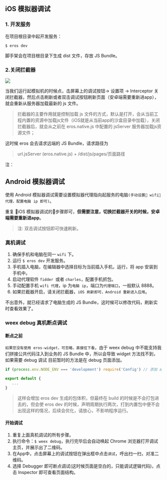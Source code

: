 ## iOS 模拟器调试


### 1. 开发服务

在项目根目录中起开发服务：

```
$ eros dev
```

脚手架会在项目根目录下生成 dist 文件，存放 JS Bundle。

### 2.关闭拦截器

![](https://img.benmu-health.com/gitbook/AppShow.gif)

当我们运行起模拟机的时候点，击屏幕上的调试按钮-&gt; 设置项 -&gt; Interceptor 关闭拦截器，然后点击刷新或者双击调试按钮刷新页面（安卓端需要重新进app），就会重新从服务器加载最新的 js 文件。

> 拦截器的主要作用就是控制加载 js 文件的方式，默认是打开，会从当前工程内置的资源中加载js文件（iOS就是从当前app的沙盒目录中加载），关闭拦截器后，就会从之前在 eros.native.js 中配置的 jsServer 服务器加载js资源文件；

这时候 eros 会去请求远端的 JS Bundle，请求路径为

> url.jsServer (eros.native.js) + /dist/js/pages/页面路径

注：

## Android 模拟器调试
使用 Android 模拟器调试需要设置模拟器代理指向起服务的电脑`(手动设置 wifi 代理，配置电脑 ip 即可)`。

重复 iOS 模拟器调试的步骤即可，**但需要注意，切换拦截器开关的时候，安卓端需要重新进app**。


> 注: 双击调试按钮即可快速刷新。
### 真机调试
1. 确保手机和电脑在同一 `wifi` 下。
2. 运行 `$ eros dev` 开发服务。
3. 手机插入电脑，在编辑器中选择目标为当前插入手机，运行，将 app 安装到手机中。 
4. 启动代理软件 `fidder `或者 `charles`，配置手机抓包。
5. 手动配置手机 `wifi 代理`，ip 为`电脑 ip`，端口为`代理端口`，一般默认 8888。
6. 如果拦截器开启，请关闭拦截器，`iOS 刷新即可，Android 重新进入应用`。

不出意外，就已经请求了电脑生成的 JS Bundle，这时候可以修改代码，刷新实时查看效果了。

### weex debug 真机断点调试

#### 断点之前

`如果您没有使用 eros-widget，可忽略，直接往下看`，由于 weex debug 中不能支持我们拼接公共代码注入到业务的 JS Bundle 中，所以会导致 widget 方法找不到，如果需要 debug 调试 目前暂时的方法是在 debug 页面添加。

```js
if (process.env.NODE_ENV === 'development') require('Config') // 添加 appboard 路径即可 默认 Config

export default {
   ...
}
```
> 这样会增加 eros dev 生成的包体积，但最终在 build 的时候是不会打包进去的，但会使 eros dev 的时候，声明周期执行两次，打到内置包中便不会出现这样的情况，后续会优化，请放心，不影响程序运行。

#### 开始调试

1. 重复上面真机调试的所有步骤。
2. 执行命令：`$ weex debug`，执行完毕后会自动唤起 Chrome 浏览器打开调试主页，并展示出了二维码。
3. 在App中，点击屏幕上的调试按钮在弹出框中点击`调试`，呼出扫一扫，对准二维码。
4. 选择 Debugger 即可断点调试(这时候页面是空白的，只能调试逻辑代码)，点击 Inspector 即可查看页面结构。


